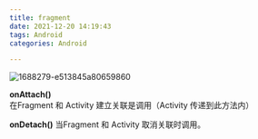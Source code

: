 ```yaml
---
title: fragment
date: 2021-12-20 14:19:43
tags: Android
categories: Android

---
```


![1688279-e513845a80659860](1688279-e513845a80659860.webp)

**onAttach()** 在Fragment 和 Activity 建立关联是调用（Activity 传递到此方法内）

**onDetach()** 当Fragment 和 Activity 取消关联时调用。
